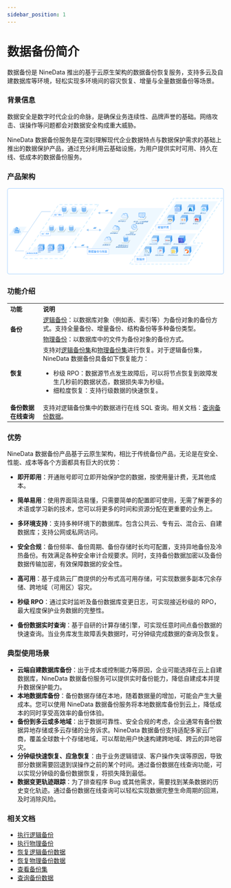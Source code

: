 ```yaml
---
sidebar_position: 1
---
```


# 数据备份简介

数据备份是 NineData 推出的基于云原生架构的数据备份恢复服务，支持多云及自建数据库等环境，轻松实现多环境间的容灾恢复、增量与全量数据备份等场景。

### 背景信息
数据安全是数字时代企业的命脉，是确保业务连续性、品牌声誉的基础。网络攻击、误操作等问题都会对数据安全构成重大威胁。

NineData 数据备份服务是在深刻理解现代企业数据特点与数据保护需求的基础上推出的数据保护产品，通过充分利用云基础设施，为用户提供实时可用、持久在线、低成本的数据备份服务。

### 产品架构

![structure](./image/structure.png)

### 功能介绍

<table>
  <tr>
  	<td><b>功能</b></td>
    <td><b>说明</b></td>
  </tr>
  <tr>
  	<td rowspan="2"><b>备份</b></td>
    <td><a href="./backup/logical_backup">逻辑备份</a>：以数据库对象（例如表、索引等）为备份对象的备份方式。支持全量备份、增量备份、结构备份等多种备份类型。</td>
  </tr>
  <tr>
    <td><a href="./backup/physical_backup">物理备份</a>：以数据库中的文件为备份对象的备份方式。</td>  
  </tr>
	<tr>
  	<td><b>恢复</b></td>
    <td>支持对<a href="./restore/restore_logical_backup">逻辑备份集</a>和<a href="./restore/restore_physical_backup">物理备份集</a>进行恢复。对于逻辑备份集，NineData 数据备份具备如下恢复能力：<ul>
      <li>秒级 RPO：数据源节点发生故障后，可以将节点恢复到故障发生几秒前的数据状态，数据损失率为秒级。</li>
      <li>细粒度恢复：支持行级数据的快速恢复。</li>
      </ul>
    </td>
  </tr>
	<tr>
		<td><b>备份数据在线查询</b></td>
    <td>支持对逻辑备份集中的数据进行在线 SQL 查询。相关文档：<a href="backup_data_query">查询备份数据</a>。</td>
	</tr>
</table>



### 优势

NineData 数据备份产品基于云原生架构，相比于传统备份产品，无论是在安全、性能、成本等各个方面都具有巨大的优势：
* **即开即用**：开通账号即可立即开始保护您的数据，按使用量计费，无其他成本。

* **简单易用**：使用界面简洁易懂，只需要简单的配置即可使用，无需了解更多的术语或学习新的技术，您可以将更多的时间和资源分配在更重要的业务上。

* **多环境支持**：支持多种环境下的数据库。包含公共云、专有云、混合云、自建数据库；支持公网或私网访问。

* **安全合规**：备份频率、备份周期、备份存储时长均可配置，支持异地备份及冷热备份。有效满足各种安全审计合规要求。同时，支持备份数据加密以及备份数据传输加密，有效保障数据的安全性。

* **高可用**：基于成熟云厂商提供的分布式高可用存储，可实现数据多副本冗余存储、跨地域（可用区）容灾。

* **秒级 RPO**：通过实时监听及备份数据库变更日志，可实现接近秒级的 RPO，最大程度保护业务数据的完整性。

* **备份数据实时查询**：基于自研的计算存储引擎，可实现任意时间点备份数据的快速查询。当业务库发生故障丢失数据时，可分钟级完成数据的查询及恢复。

### 典型使用场景
* **云端自建数据库备份**：出于成本或控制能力等原因，企业可能选择在云上自建数据库，NineData 数据备份服务可以提供实时备份能力，降低自建成本并提升数据保护能力。
* **本地数据库备份**：备份数据存储在本地，随着数据量的增加，可能会产生大量成本。您可以使用 NineData 数据备份服务将本地数据库备份到云上，降低成本的同时享受高效率的备份体验。
* **备份到多云或多地域**：出于数据可靠性、安全合规的考虑，企业通常有备份数据异地存储或多云存储的业务诉求。NineData 数据备份支持适配多家云厂商，覆盖全球数十个存储地域，可以帮助用户快速构建跨地域、跨云的异地容灾。
* **分钟级快速恢复、应急恢复**：由于业务逻辑错误、客户操作失误等原因，导致部分数据需要回退到误操作之前的某个时间。通过备份数据在线查询功能，可以实现分钟级的备份数据恢复，将损失降到最低。
* **数据变更轨迹跟踪**：为了排查程序 Bug 或其他需求，需要找到某条数据的历史变化轨迹。通过备份数据在线查询可以轻松实现数据完整生命周期的回溯，及时消除风险。

### 相关文档

- [执行逻辑备份](backup/logical_backup.md)
- [执行物理备份](backup/physical_backup.md)
- [恢复逻辑备份数据](restore/restore_logical_backup.md)
- [恢复物理备份数据](restore/restore_physical_backup.md)
- [查看备份集](view_backup_sets.md)
- [查询备份数据](backup_data_query.md)


